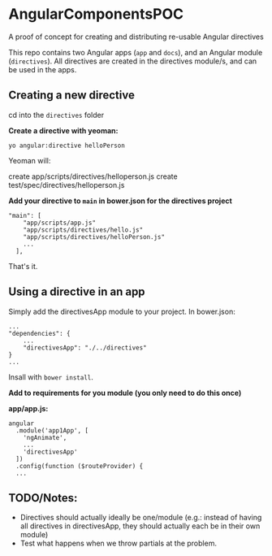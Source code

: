 # AngularComponentsPOC
A proof of concept for creating and distributing re-usable Angular directives

This repo contains two Angular apps (`app` and `docs`), and an Angular module (`directives`). 
All directives are created in the directives module/s, and can be used in the apps. 

## Creating a new directive

cd into the `directives` folder

**Create a directive with yeoman:**

	yo angular:directive helloPerson

Yeoman will:

   create app/scripts/directives/helloperson.js
   create test/spec/directives/helloperson.js

**Add your directive to `main` in bower.json for the directives project**

```
"main": [
    "app/scripts/app.js"    
    "app/scripts/directives/hello.js"    
    "app/scripts/directives/helloPerson.js"
    ...
  ],
```

That's it. 

## Using a directive in an app

Simply add the directivesApp module to your project. In bower.json: 

```
...
"dependencies": {
	...
	"directivesApp": "./../directives"
}
...
```

Insall with `bower install`. 

**Add to requirements for you module (you only need to do this once)**


**app/app.js:**

```
angular
  .module('app1App', [
    'ngAnimate',
    ...
    'directivesApp'
  ])
  .config(function ($routeProvider) {
  ...
```

## TODO/Notes: 

* Directives should actually ideally be one/module (e.g.: instead of having all directives in directivesApp, they should actually each be in their own module)
* Test what happens when we throw partials at the problem. 